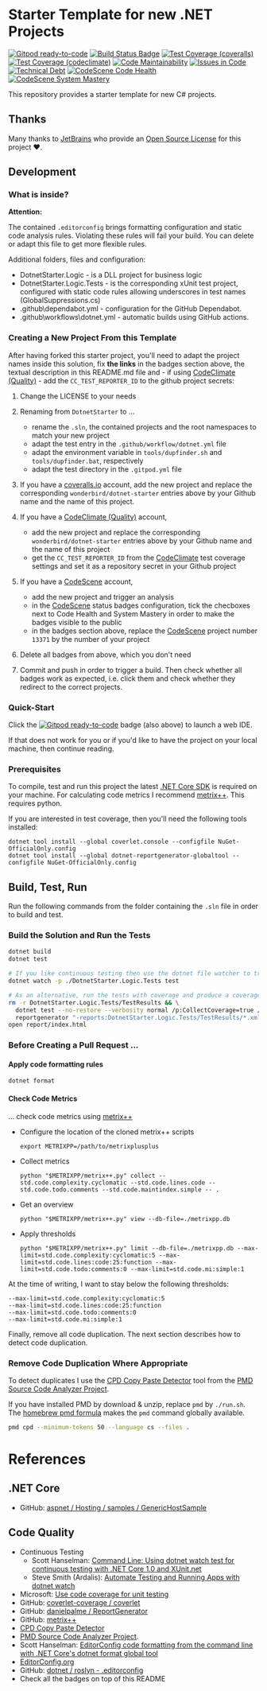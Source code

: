# Starter Template for new .NET Projects

[![Gitpod ready-to-code](https://img.shields.io/badge/Gitpod-ready--to--code-blue?logo=gitpod)](https://gitpod.io/#https://github.com/wonderbird/dotnet-starter)
[![Build Status Badge](https://github.com/wonderbird/dotnet-starter/workflows/.NET/badge.svg)](https://github.com/wonderbird/dotnet-starter/actions?query=workflow%3A%22.NET%22)
[![Test Coverage (coveralls)](https://img.shields.io/coveralls/github/wonderbird/dotnet-starter)](https://coveralls.io/github/wonderbird/dotnet-starter)
[![Test Coverage (codeclimate)](https://img.shields.io/codeclimate/coverage-letter/wonderbird/dotnet-starter)](https://codeclimate.com/github/wonderbird/dotnet-starter/trends/test_coverage_total)
[![Code Maintainability](https://img.shields.io/codeclimate/maintainability-percentage/wonderbird/dotnet-starter)](https://codeclimate.com/github/wonderbird/dotnet-starter)
[![Issues in Code](https://img.shields.io/codeclimate/issues/wonderbird/dotnet-starter)](https://codeclimate.com/github/wonderbird/dotnet-starter/issues)
[![Technical Debt](https://img.shields.io/codeclimate/tech-debt/wonderbird/dotnet-starter)](https://codeclimate.com/github/wonderbird/dotnet-starter)
[![CodeScene Code Health](https://codescene.io/projects/13371/status-badges/code-health)](https://codescene.io/projects/13371/jobs/latest-successful/results)
[![CodeScene System Mastery](https://codescene.io/projects/13371/status-badges/system-mastery)](https://codescene.io/projects/13371/jobs/latest-successful/results)

This repository provides a starter template for new C# projects.

## Thanks

Many thanks to [JetBrains](https://www.jetbrains.com/?from=dotnet-starter) who provide
an [Open Source License](https://www.jetbrains.com/community/opensource/) for this project ❤️.

## Development

### What is inside?

**Attention:**

The contained `.editorconfig` brings formatting configuration and static code analysis rules. Violating these rules will fail your build.
You can delete or adapt this file to get more flexible rules.

Additional folders, files and configuration:

- DotnetStarter.Logic - is a DLL project for business logic
- DotnetStarter.Logic.Tests - is the corresponding xUnit test project, configured with static code rules allowing underscores in test names (GlobalSuppressions.cs)
- .github\dependabot.yml - configuration for the GitHub Dependabot.
- .github\workflows\dotnet.yml - automatic builds using GitHub actions.

### Creating a New Project From this Template

After having forked this starter project, you'll need to adapt the project names inside this solution, fix **the links**
in the badges section above, the textual description in this README.md file and - if using
[CodeClimate (Quality)](https://codeclimate.com) - add the `CC_TEST_REPORTER_ID` to the github project secrets:

1. Change the LICENSE to your needs

2. Renaming from `DotnetStarter` to ...
   - rename the `.sln`, the contained projects and the root namespaces to match your new project
   - adapt the test entry in the `.github/workflow/dotnet.yml` file
   - adapt the environment variable in `tools/dupfinder.sh` and `tools/dupfinder.bat`, respectively
   - adapt the test directory in the `.gitpod.yml` file

3. If you have a [coveralls.io](https://coveralls.io) account, add the new project and replace the corresponding `wonderbird/dotnet-starter` entries above by your Github name and the name of this project.

4. If you have a [CodeClimate (Quality)](https://codeclimate.com) account,
   - add the new project and replace the corresponding `wonderbird/dotnet-starter` entries above by your Github name and the name of this project
   - get the `CC_TEST_REPORTER_ID` from the [CodeClimate](https://codeclimate.com) test coverage settings and set it as a repository secret in your Github project

5. If you have a [CodeScene](https://codescene.io) account,
   - add the new project and trigger an analysis
   - in the [CodeScene](https://codescene.io) status badges configuration, tick the checboxes next to Code Health and System Mastery in order to make the badges visible to the public
   - in the badges section above, replace the [CodeScene](https://codescene.io) project number `13371` by the number of your project

6. Delete all badges from above, which you don't need

7. Commit and push in order to trigger a build. Then check whether all badges work as expected, i.e. click them and check whether they redirect to the correct projects.

### Quick-Start

Click the [![Gitpod ready-to-code](https://img.shields.io/badge/Gitpod-ready--to--code-blue?logo=gitpod)](https://gitpod.io/#https://github.com/wonderbird/dotnet-starter) badge (also above) to launch a web IDE.

If that does not work for you or if you'd like to have the project on your local machine, then continue reading.

### Prerequisites

To compile, test and run this project the latest [.NET Core SDK](https://dotnet.microsoft.com/download) is required on
your machine. For calculating code metrics I recommend [metrix++](https://github.com/metrixplusplus/metrixplusplus).
This requires python.

If you are interested in test coverage, then you'll need the following tools installed:

```shell
dotnet tool install --global coverlet.console --configfile NuGet-OfficialOnly.config
dotnet tool install --global dotnet-reportgenerator-globaltool --configfile NuGet-OfficialOnly.config
```

## Build, Test, Run

Run the following commands from the folder containing the `.sln` file in order to build and test.

### Build the Solution and Run the Tests

```sh
dotnet build
dotnet test

# If you like continuous testing then use the dotnet file watcher to trigger your tests
dotnet watch -p ./DotnetStarter.Logic.Tests test

# As an alternative, run the tests with coverage and produce a coverage report
rm -r DotnetStarter.Logic.Tests/TestResults && \
  dotnet test --no-restore --verbosity normal /p:CollectCoverage=true /p:CoverletOutputFormat=cobertura /p:CoverletOutput='./TestResults/coverage.cobertura.xml' && \
  reportgenerator "-reports:DotnetStarter.Logic.Tests/TestResults/*.xml" "-targetdir:report" "-reporttypes:Html;lcov" "-title:DotnetStarter"
open report/index.html
```

### Before Creating a Pull Request ...

#### Apply code formatting rules

```shell
dotnet format
```

#### Check Code Metrics

... check code metrics using [metrix++](https://github.com/metrixplusplus/metrixplusplus)

- Configure the location of the cloned metrix++ scripts
  ```shell
  export METRIXPP=/path/to/metrixplusplus
  ```

- Collect metrics
  ```shell
  python "$METRIXPP/metrix++.py" collect --std.code.complexity.cyclomatic --std.code.lines.code --std.code.todo.comments --std.code.maintindex.simple -- .
  ```

- Get an overview
  ```shell
  python "$METRIXPP/metrix++.py" view --db-file=./metrixpp.db
  ```

- Apply thresholds
  ```shell
  python "$METRIXPP/metrix++.py" limit --db-file=./metrixpp.db --max-limit=std.code.complexity:cyclomatic:5 --max-limit=std.code.lines:code:25:function --max-limit=std.code.todo:comments:0 --max-limit=std.code.mi:simple:1
  ```

At the time of writing, I want to stay below the following thresholds:

```text
--max-limit=std.code.complexity:cyclomatic:5
--max-limit=std.code.lines:code:25:function
--max-limit=std.code.todo:comments:0
--max-limit=std.code.mi:simple:1
```

Finally, remove all code duplication. The next section describes how to detect code duplication.

### Remove Code Duplication Where Appropriate

To detect duplicates I use the [CPD Copy Paste Detector](https://pmd.github.io/latest/pmd_userdocs_cpd.html)
tool from the [PMD Source Code Analyzer Project](https://pmd.github.io/latest/index.html).

If you have installed PMD by download & unzip, replace `pmd` by `./run.sh`.
The [homebrew pmd formula](https://formulae.brew.sh/formula/pmd) makes the `pmd` command globally available.

```sh
pmd cpd --minimum-tokens 50 --language cs --files .
```

# References

## .NET Core

* GitHub: [aspnet / Hosting / samples / GenericHostSample](https://github.com/aspnet/Hosting/tree/2.2.0/samples/GenericHostSample)

## Code Quality

* Continuous Testing
  * Scott Hanselman: [Command Line: Using dotnet watch test for continuous testing with .NET Core 1.0 and XUnit.net](https://www.hanselman.com/blog/command-line-using-dotnet-watch-test-for-continuous-testing-with-net-core-10-and-xunitnet)
  * Steve Smith (Ardalis): [Automate Testing and Running Apps with dotnet watch](https://ardalis.com/automate-testing-and-running-apps-with-dotnet-watch/)
* Microsoft: [Use code coverage for unit testing](https://docs.microsoft.com/en-us/dotnet/core/testing/unit-testing-code-coverage?tabs=linux)
* GitHub: [coverlet-coverage / coverlet](https://github.com/coverlet-coverage/coverlet)
* GitHub: [danielpalme / ReportGenerator](https://github.com/danielpalme/ReportGenerator)
* GitHub: [metrix++](https://github.com/metrixplusplus/metrixplusplus)
* [CPD Copy Paste Detector](https://pmd.github.io/latest/pmd_userdocs_cpd.html)
* [PMD Source Code Analyzer Project](https://pmd.github.io/latest/index.html).
* Scott Hanselman: [EditorConfig code formatting from the command line with .NET Core's dotnet format global tool](https://www.hanselman.com/blog/editorconfig-code-formatting-from-the-command-line-with-net-cores-dotnet-format-global-tool)
* [EditorConfig.org](https://editorconfig.org)
* GitHub: [dotnet / roslyn - .editorconfig](https://github.com/dotnet/roslyn/blob/master/.editorconfig)
* Check all the badges on top of this README
